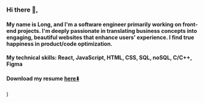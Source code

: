 ### Hi there 👋, 
#### My name is Long, and I'm a software engineer primarily working on front-end projects. I'm deeply passionate in translating business concepts into engaging, beautiful websites that enhance users' experience. I find true happiness in product/code optimization.  
#### My technical skills: React, JavaScript, HTML, CSS, SQL, noSQL, C/C++, Figma
#### Download my resume [here⬇️](https://github.com/user-attachments/files/19110534/LPT_Resume.pdf)
)
